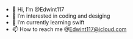 - 👋 Hi, I’m @Edwint117
- 👀 I’m interested in coding and desiging
- 🌱 I’m currently learning swift
- 📫 How to reach me @Edwint117@icloud.com

<!---
Edwint117/Edwint117 is a ✨ special ✨ repository because its `README.md` (this file) appears on your GitHub profile.
You can click the Preview link to take a look at your changes.
--->
